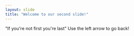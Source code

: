 ```yaml
---
layout: slide
title: "Welcome to our second slide!"
---
```

"If you're not first you're last"
Use the left arrow to go back!